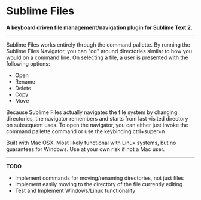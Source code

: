 Sublime Files
=============

__A keyboard driven file management/navigation plugin for Sublime Text 2.__

------------

Sublime Files works entirely through the command pallette. By running the
Sublime Files Navigator, you can "cd" around directories similar to how
you would on a command line. On selecting a file, a user is presented with 
the following options:


* Open
* Rename
* Delete
* Copy
* Move


Because Sublime Files actually navigates the file system by changing directories,
the navigator remembers and starts from last visited directory on subsequent uses.
To open the navigator, you can either just invoke the command pallette command or
use the keybinding ctrl+super+n 


Built with Mac OSX. Most likely functional with Linux systems, but no guarantees for Windows. Use at your own risk if not a Mac user.

------------

__TODO__


* Implement commands for moving/renaming directories, not just files
* Implement easily moving to the directory of the file currently editing
* Test and Implement Windows/Linux functionality

